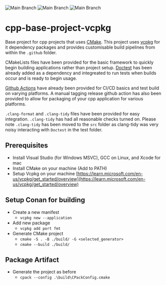 ![Main Branch](https://github.com/Classifiedgiant/cpp-base-project-vcpkg/actions/workflows/cmake-multi-platform-build-and-test.yml/badge.svg)
![Main Branch](https://github.com/Classifiedgiant/cpp-base-project-vcpkg/actions/workflows/bump-version.yml/badge.svg)
![Main Branch](https://github.com/Classifiedgiant/cpp-base-project-vcpkg/actions/workflows/create-release.yml/badge.svg)

# cpp-base-project-vcpkg

Base project for cpp projects that uses [CMake](https://cmake.org/). This project uses [vcpkg](https://vcpkg.io/en/) for it dependency packages and provides customisable build pipelines from within the `.github` folder.

CMakeLists files have been provided for the basic framework to quickly begin building applications rather than project setup. [Doctest](https://github.com/doctest/doctest) has been already added as a dependency and integreated to run tests when builds occur and is ready to begin usage.

[Github Actions](https://github.com/features/actions) have already been provided for CI/CD basics and test build on varying platforms. A manual tagging release github action has also been provided to allow for packaging of your cpp application for various platforms.

`.clang-format` and `.clang-tidy` files have been provided for easy integration. `.clang-tidy` has had all reasonable checks turned on. Please note `.clang-tidy` has been moved to the `src` folder as clang-tidy was very noisy interacting with `Doctest` in the test folder.

## Prerequisites

* Install Visual Studio (for Windows MSVC), GCC on Linux, and Xcode for mac
* Install CMake on your machine (Add to PATH)
* Setup Vcpkg on your machine [https://learn.microsoft.com/en-us/vcpkg/get_started/overview](https://learn.microsoft.com/en-us/vcpkg/get_started/overview)


## Setup Conan for building
* Create a new manifest
   * `vcpkg new --application`
* Add new package
   * `vcpkg add port fmt`
* Generate CMake project
   * `cmake -S . -B ./build/ -G <selected_generator>`
   * `cmake --build ./build/`

## Package Artifact
* Generate the project as before
   * `cpack --config .\build\CPackConfig.cmake`
